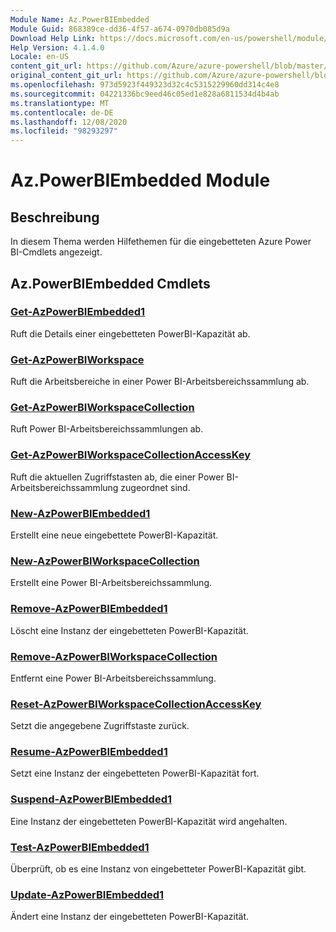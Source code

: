 ```yaml
---
Module Name: Az.PowerBIEmbedded
Module Guid: 868389ce-dd36-4f57-a674-0970db085d9a
Download Help Link: https://docs.microsoft.com/en-us/powershell/module/az.powerbiembedded
Help Version: 4.1.4.0
Locale: en-US
content_git_url: https://github.com/Azure/azure-powershell/blob/master/src/PowerBIEmbedded/PowerBIEmbedded/help/Az.PowerBIEmbedded.md
original_content_git_url: https://github.com/Azure/azure-powershell/blob/master/src/PowerBIEmbedded/PowerBIEmbedded/help/Az.PowerBIEmbedded.md
ms.openlocfilehash: 973d5923f449323d32c4c5315229960dd314c4e8
ms.sourcegitcommit: 04221336bc9eed46c05ed1e828a6811534d4b4ab
ms.translationtype: MT
ms.contentlocale: de-DE
ms.lasthandoff: 12/08/2020
ms.locfileid: "98293297"
---
```

# Az.PowerBIEmbedded Module
## Beschreibung
In diesem Thema werden Hilfethemen für die eingebetteten Azure Power BI-Cmdlets angezeigt.

## Az.PowerBIEmbedded Cmdlets
### [Get-AzPowerBIEmbedded1](Get-AzPowerBIEmbeddedCapacity.md)
Ruft die Details einer eingebetteten PowerBI-Kapazität ab.

### [Get-AzPowerBIWorkspace](Get-AzPowerBIWorkspace.md)
Ruft die Arbeitsbereiche in einer Power BI-Arbeitsbereichssammlung ab.

### [Get-AzPowerBIWorkspaceCollection](Get-AzPowerBIWorkspaceCollection.md)
Ruft Power BI-Arbeitsbereichssammlungen ab.

### [Get-AzPowerBIWorkspaceCollectionAccessKey](Get-AzPowerBIWorkspaceCollectionAccessKey.md)
Ruft die aktuellen Zugriffstasten ab, die einer Power BI-Arbeitsbereichssammlung zugeordnet sind.

### [New-AzPowerBIEmbedded1](New-AzPowerBIEmbeddedCapacity.md)
Erstellt eine neue eingebettete PowerBI-Kapazität.

### [New-AzPowerBIWorkspaceCollection](New-AzPowerBIWorkspaceCollection.md)
Erstellt eine Power BI-Arbeitsbereichssammlung.

### [Remove-AzPowerBIEmbedded1](Remove-AzPowerBIEmbeddedCapacity.md)
Löscht eine Instanz der eingebetteten PowerBI-Kapazität.

### [Remove-AzPowerBIWorkspaceCollection](Remove-AzPowerBIWorkspaceCollection.md)
Entfernt eine Power BI-Arbeitsbereichssammlung.

### [Reset-AzPowerBIWorkspaceCollectionAccessKey](Reset-AzPowerBIWorkspaceCollectionAccessKey.md)
Setzt die angegebene Zugriffstaste zurück.

### [Resume-AzPowerBIEmbedded1](Resume-AzPowerBIEmbeddedCapacity.md)
Setzt eine Instanz der eingebetteten PowerBI-Kapazität fort.

### [Suspend-AzPowerBIEmbedded1](Suspend-AzPowerBIEmbeddedCapacity.md)
Eine Instanz der eingebetteten PowerBI-Kapazität wird angehalten.

### [Test-AzPowerBIEmbedded1](Test-AzPowerBIEmbeddedCapacity.md)
Überprüft, ob es eine Instanz von eingebetteter PowerBI-Kapazität gibt.

### [Update-AzPowerBIEmbedded1](Update-AzPowerBIEmbeddedCapacity.md)
Ändert eine Instanz der eingebetteten PowerBI-Kapazität.

